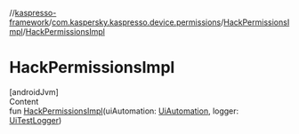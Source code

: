 //[kaspresso-framework](../../index.md)/[com.kaspersky.kaspresso.device.permissions](../index.md)/[HackPermissionsImpl](index.md)/[HackPermissionsImpl](-hack-permissions-impl.md)



# HackPermissionsImpl  
[androidJvm]  
Content  
fun [HackPermissionsImpl](-hack-permissions-impl.md)(uiAutomation: [UiAutomation](https://developer.android.com/reference/kotlin/android/app/UiAutomation.html), logger: [UiTestLogger](../../com.kaspersky.kaspresso.logger/-ui-test-logger/index.md))  



